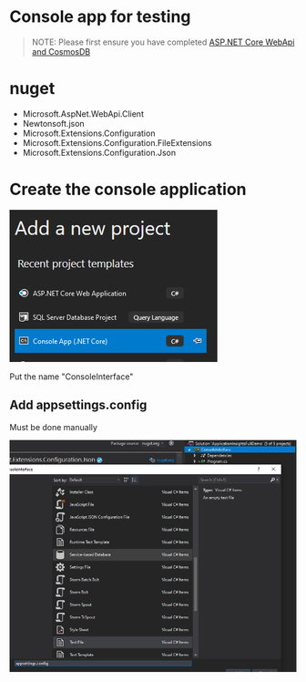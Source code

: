 # Console app for testing

>NOTE: Please first ensure you have completed [ASP.NET Core WebApi and CosmosDB](/Labs/ASP.NET%20netCore%203.0%20WebApi%20CosmosDB.md)

# nuget

- Microsoft.AspNet.WebApi.Client
- Newtonsoft.json
- Microsoft.Extensions.Configuration
- Microsoft.Extensions.Configuration.FileExtensions
- Microsoft.Extensions.Configuration.Json

# Create the console application

![](Misc/16.png)

Put the name "ConsoleInterface"

## Add appsettings.config

Must be done manually

![](Misc/17.png)

